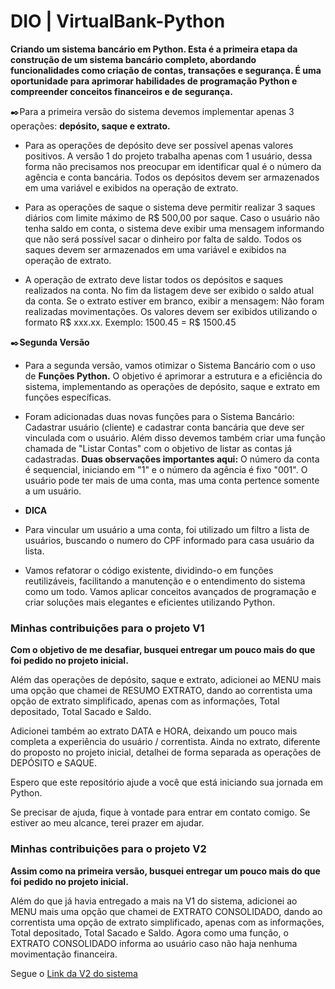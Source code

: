 # DIO | VirtualBank-Python
**Criando um sistema bancário em Python. Esta é a primeira etapa da construção de um sistema bancário completo, abordando funcionalidades como criação de contas, transações e segurança. É uma oportunidade para aprimorar habilidades de programação Python e compreender 
conceitos financeiros e de segurança.**  

✒️Para a primeira versão do sistema devemos implementar apenas 3 operações: **depósito, saque e extrato.**

- Para as operações de depósito deve ser possível apenas valores positivos. 
  A versâo 1 do projeto trabalha apenas com 1 usuário, dessa forma não precisamos nos preocupar em identificar qual é o número da agência e conta bancária. Todos os depósitos devem ser armazenados em uma variável e exibidos na operação de extrato.
  
- Para as operações de saque o sistema deve permitir realizar 3 saques diários com limite máximo de R$ 500,00 por saque. Caso o usuário não tenha saldo em conta, o sistema deve exibir uma mensagem informando que não será possível sacar o dinheiro por falta de saldo. Todos os saques devem ser armazenados em uma variável e exibidos na operação de extrato.
  
- A operação de extrato deve listar todos os depósitos e saques realizados na conta. No fim da listagem deve ser exibido o saldo atual da conta. Se o extrato estiver em branco, exibir a mensagem: Não foram realizadas movimentações. Os valores devem ser exibidos utilizando o formato R$ xxx.xx. Exemplo: 1500.45 = R$ 1500.45

✒️**Segunda Versão**

- Para a segunda versão, vamos otimizar o Sistema Bancário com o uso de **Funções Python.** O objetivo é aprimorar a estrutura e a eficiência do sistema, implementando as operações de depósito, saque e extrato em funções específicas.

- Foram adicionadas duas novas funções para o Sistema Bancário: Cadastrar usuário (cliente) e cadastrar conta bancária que deve ser vinculada com o usuário. Além disso devemos também criar uma função chamada de "Listar Contas" com o objetivo de listar as contas já cadastradas. **Duas observações importantes aqui:** O número da conta é sequencial, iniciando em "1" e o número da agência é fixo "001". O usuário pode ter mais de uma conta, mas uma conta pertence somente a um usuário.
- **DICA**
- Para vincular um usuário a uma conta, foi utilizado um filtro a lista de usuários, buscando o numero do CPF informado para casa usuário da lista.

- Vamos refatorar o código existente, dividindo-o em funções reutilizáveis, facilitando a manutenção e o entendimento do sistema como um todo. Vamos aplicar conceitos avançados de programação e criar soluções mais elegantes e eficientes utilizando Python.

### Minhas contribuições para o projeto V1
**Com o objetivo de me desafiar, busquei entregar um pouco mais do que foi pedido no projeto inicial.**

Além das operações de depósito, saque e extrato, adicionei ao MENU mais uma opção que chamei de RESUMO EXTRATO, dando ao correntista uma opção de extrato simplificado, apenas com as informações, Total depositado, Total Sacado e Saldo.

Adicionei também ao extrato DATA e HORA, deixando um pouco mais completa a experiência do usuário / correntista. Ainda no extrato, diferente do proposto no projeto inicial, detalhei de forma separada as operações de DEPÓSITO e SAQUE.

Espero que este repositório ajude a você que está iniciando sua jornada em Python.

Se precisar de ajuda, fique à vontade para entrar em contato comigo. Se estiver ao meu alcance, terei prazer em ajudar.

### Minhas contribuições para o projeto V2
**Assim como na primeira versão, busquei entregar um pouco mais do que foi pedido no projeto inicial.**

Além do que já havia entregado a mais na V1 do sistema, adicionei ao MENU mais uma opção que chamei de EXTRATO CONSOLIDADO, dando ao correntista uma opção de extrato simplificado, apenas com as informações, Total depositado, Total Sacado e Saldo. Agora como uma função, o EXTRATO CONSOLIDADO informa ao usuário caso não haja nenhuma movimentação financeira.

Segue o [Link da V2 do sistema](https://github.com/rflombardi/VirtualBank-Python/blob/main/Desafio_sistema_bancario_v2.py)




